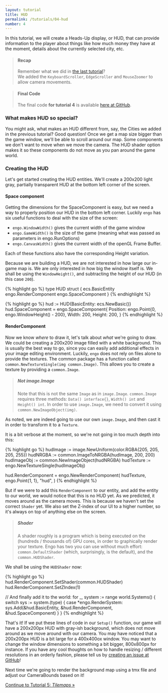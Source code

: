 ```yaml
---
layout: tutorial
title: HUD
permalink: /tutorials/04-hud
number: 4
---
```


In this tutorial, we will create a Heads-Up display, or HUD, that can provide
information to the player about things like how much money they have at the
moment, details about the currently selected city, etc.

> #### Recap
> Remember what we did in [the last tutorial](/tutorials/03-camera-movement)? <br>
> We added the `KeyboardScroller`, `EdgeScroller` and `MouseZoomer` to allow camera movements.  

> #### Final Code
> The final code **for tutorial 4** is available
> [here at GitHub](https://github.com/EngoEngine/TrafficManager/tree/04-hud).

### What makes HUD so special?

You might ask, what makes an HUD different from, say, the Cities we added in the
previous tutorial? Good question! Once we get a map size bigger than the game
window, we'll be able to scroll around our map. Some components we don't want to
move when we move the camera. The HUD shader option makes it so these components
do not move as you pan around the game world.

### Creating the HUD

Let's get started creating the HUD entities. We'll create a 200x200 light gray,
partially transparent HUD at the bottom left corner of the screen.

#### Space component

Getting the dimensions for the SpaceComponent is easy, but we need a way to
properly position our HUD in the bottom left corner. Luckily `engo` has six useful
functions to deal with the size of the screen:

* `engo.WindowWidth()` gives the current width of the game window
* `engo.GameWidth()` is the size of the game (meaning what was passed as
  parameters in engo.RunOptions)
* `engo.CanvasWidth()` gives the current width of the openGL Frame Buffer.

Each of these functions also have the corresponding Height variation.

Because we are building a HUD, we are not interested in how large our in-game
map is. We are only interested in how big the window itself is. We shall be
using the `WindowHeight()`, and subtracting the height of our HUD (in this case
`200`).

{% highlight go %}
type HUD struct {
	ecs.BasicEntity
	engo.RenderComponent
	engo.SpaceComponent
}
{% endhighlight %}

{% highlight go %}
hud := HUD{BasicEntity: ecs.NewBasic()}
hud.SpaceComponent = engo.SpaceComponent{
      Position: engo.Point{0, engo.WindowHeight() - 200},
      Width:    200,
      Height:   200,
}
{% endhighlight %}

#### RenderComponent

Now we know *where* to draw it, let's talk about *what* we're going to draw. We
could be creating a 200x200 image filled with a white background. This is
usually the best way to go, since you can easily add additional effects in your
image editing environment. Luckily, `engo` does not rely on files alone to
provide the textures. The common package has a function called
`common.NewTextureSingle(img common.Image)`. This allows you to create a texture
by providing a `common.Image`.

> ##### Not image.Image
> Note that this is not the same `Image` as in `image.Image`. `common.Image`
> requires three methods: `Data() interface{}`, `Width() int` and
> `Height() int`. In order to use `image.Image`, we need to convert it using
> `common.NewImageObject(img)`.

As noted, we are indeed going to use our own `image.Image`, and then cast it in
order to transform it to a `Texture`.

It is a bit verbose at the moment, so we're not going in too much depth into this:

{% highlight go %}
hudImage := image.NewUniform(color.RGBA{205, 205, 205, 255})
hudNRGBA := common.ImageToNRGBA(hudImage, 200, 200)
hudImageObj := common.NewImageObject(hudNRGBA)
hudTexture := engo.NewTextureSingle(hudImageObj)

hud.RenderComponent = engo.NewRenderComponent(
  hudTexture,
  engo.Point{1, 1},
  "hud",
)
{% endhighlight %}

But if we were to add this `RenderComponent` to our entity, and add the entity to our world, we would notice that this
is no HUD yet. As we predicted, it moves around as the camera moves. This is because we haven't set the correct
`Shader` yet. We also set the Z-index of our UI to a higher number, so it's
always on top of anything else on the screen.

> ##### Shader
> A shader roughly is a program which is being executed on the (hundreds /
> thousands of) GPU cores, in order to graphically render your texture. Engo
> has two you can use without much effort: `common.DefaultShader` (which,
> surprisingly, is the default), and the `common.HUDShader`.

We shall be using the `HUDShader` now:

{% highlight go %}
hud.RenderComponent.SetShader(common.HUDShader)
hud.RenderComponent.SetZIndex(1)

// And finally add it to the world:
for _, system := range world.Systems() {
  switch sys := system.(type) {
    case *engo.RenderSystem:
      sys.Add(&hud.BasicEntity, &hud.RenderComponent, &hud.SpaceComponent)
  }
}
{% endhighlight %}

That's it! If we put these lines of code in our `Setup()` function, our game
will have a 200x200px HUD with gray-ish background, which does not move around
as we move around with our camera. You may have noticed that a 200x200px HUD is
a bit large for a 400x400ox window. You may want to change the window dimensions
to something a bit bigger, 800x800px for instance. If you have any cool thoughts
on how to handle resizing / different resolutions in an orderly fashion, please
tell us by [creating an issue at GitHub](https://github.com/EngoEngine/engo/issues/new)!

Next time we're going to render the background map using a tmx file and adjust
our CameraBounds based on it!

<div class="button-group stacked">
<a class="button" href="/tutorials/05-tilemaps">Continue to Tutorial 5: <i>Tilemaps</i> &raquo;</a>
</div>
